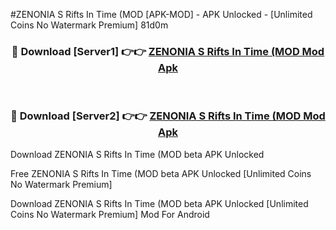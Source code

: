 #ZENONIA S Rifts In Time (MOD [APK-MOD] - APK Unlocked - [Unlimited Coins No Watermark Premium] 81d0m



<div align="center">

<h3>🔴 Download [Server1] 👉👉 <a href="https://momento.my/?title=ZENONIA_S_Rifts_In_Time_(MOD">ZENONIA S Rifts In Time (MOD Mod Apk</a></h3><br>

<h3>🔴 Download [Server2] 👉👉 <a href="https://momento.my/?title=ZENONIA_S_Rifts_In_Time_(MOD">ZENONIA S Rifts In Time (MOD Mod Apk</a></h3>
</div>



Download ZENONIA S Rifts In Time (MOD beta APK Unlocked

Free ZENONIA S Rifts In Time (MOD beta APK Unlocked [Unlimited Coins No Watermark Premium]

Download ZENONIA S Rifts In Time (MOD beta APK Unlocked [Unlimited Coins No Watermark Premium] Mod For Android
